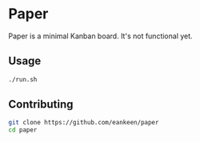 # Paper

Paper is a minimal Kanban board. It's not functional yet.

## Usage

```sh
./run.sh
```

## Contributing

```sh
git clone https://github.com/eankeen/paper
cd paper
```
